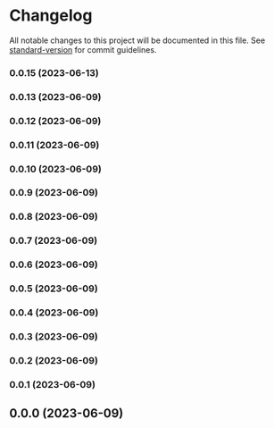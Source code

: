 # Changelog

All notable changes to this project will be documented in this file. See [standard-version](https://github.com/conventional-changelog/standard-version) for commit guidelines.

### 0.0.15 (2023-06-13)

### 0.0.13 (2023-06-09)

### 0.0.12 (2023-06-09)

### 0.0.11 (2023-06-09)

### 0.0.10 (2023-06-09)

### 0.0.9 (2023-06-09)

### 0.0.8 (2023-06-09)

### 0.0.7 (2023-06-09)

### 0.0.6 (2023-06-09)

### 0.0.5 (2023-06-09)

### 0.0.4 (2023-06-09)

### 0.0.3 (2023-06-09)

### 0.0.2 (2023-06-09)

### 0.0.1 (2023-06-09)

## 0.0.0 (2023-06-09)
